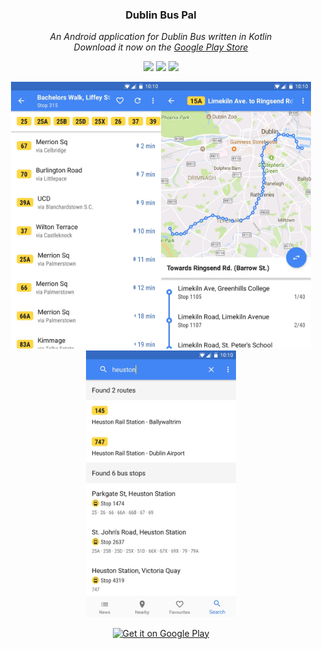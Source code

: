 <h3 align="center">
  Dublin Bus Pal
</h3>

<p align="center">
  <i>An Android application for Dublin Bus written in Kotlin<br/>Download it now on the <a href="https://play.google.com/store/apps/details?id=ie.dublinbuspal.android">Google Play Store</a></i>
</p>

<p align="center">
  <a href="https://play.google.com/store/apps/details?id=ie.dublinbuspal.android"><img src="https://img.shields.io/badge/version-2.1.3-lightgrey.svg?style=shield"></a>
  <a href="https://circleci.com/gh/conor-ob/dublin-bus-pal/tree/master"><img src="https://circleci.com/gh/conor-ob/dublin-bus-pal/tree/master.svg?style=shield"></a>
  <a href="https://www.gnu.org/licenses/gpl-3.0"><img src="https://img.shields.io/badge/license-GPL%20v3-blue.svg?style=shield"></a>
</p>

<p align="center">
  <img width="240" src="store/assets/scr3.jpg"><img width="240" src="store/assets/scr5.jpg"><img width="240" src="store/assets/scr4.jpg">
</p>

<p align="center">
    <a href='https://play.google.com/store/apps/details?id=ie.dublinbuspal.android&pcampaignid=MKT-Other-global-all-co-prtnr-py-PartBadge-Mar2515-1'><img alt='Get it on Google Play' src='https://play.google.com/intl/en_us/badges/images/generic/en_badge_web_generic.png' width="25%"/></a>
</p>
